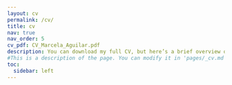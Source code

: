 ```yaml
---
layout: cv
permalink: /cv/
title: cv
nav: true
nav_order: 5
cv_pdf: CV_Marcela_Aguilar.pdf
description: You can download my full CV, but here’s a brief overview of my education and professional experience.
#This is a description of the page. You can modify it in 'pages/_cv.md'. You can also change or remove the top pdf download button. 
toc:
  sidebar: left
---
```

